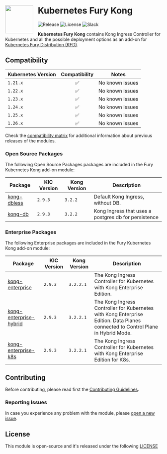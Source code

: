 <h1>
    <img src="https://github.com/sighupio/fury-distribution/blob/main/docs/assets/fury-epta-white.png?raw=true" align="left" width="90" style="margin-right: 15px"/>
    Kubernetes Fury Kong
</h1>

![Release](https://img.shields.io/badge/Latest%20Release-v3.0.0-blue)
![License](https://img.shields.io/github/license/sighupio/fury-kubernetes-kong?label=License)
![Slack](https://img.shields.io/badge/slack-@kubernetes/fury-yellow.svg?logo=slack&label=Slack)

<!-- <KFD-DOCS> -->

**Kubernetes Fury Kong** contains Kong Ingress Controller for Kubernetes and all the possible deployment options as an
add-on for [Kubernetes Fury Distribution (KFD)][kfd-repo].

## Compatibility

| Kubernetes Version |   Compatibility    | Notes                                               |
|--------------------|:------------------:|-----------------------------------------------------|
| `1.21.x`           | :white_check_mark: | No known issues                                     |
| `1.22.x`           | :white_check_mark: | No known issues                                     |
| `1.23.x`           | :white_check_mark: | No known issues                                     |
| `1.24.x`           | :white_check_mark: | No known issues                                     |
| `1.25.x`           | :white_check_mark: | No known issues                                     |
| `1.26.x`           | :white_check_mark: | No known issues                                     |


Check the [compatibility matrix][compatibility-matrix] for additional information about previous releases of the modules.

### Open Source Packages

The following Open Source Packages packages are included in the Fury Kubernetes Kong add-on module:

| Package                                              | KIC Version  | Kong Version | Description                                           |
|------------------------------------------------------|--------------|--------------|-------------------------------------------------------|
| [kong-dbless](katalog/kong-dbless)              | `2.9.3`      | `3.2.2`      | Default Kong Ingress, without DB.                     |
| [kong-db](katalog/kong-db)                      | `2.9.3`      | `3.2.2`      | Kong Ingress that uses a postgres db for persistence  |


### Enterprise Packages

The following Enterprise packages are included in the Fury Kubernetes Kong add-on module:

| Package                                                        | KIC Version  | Kong Version | Description                                                                                                                      |
|----------------------------------------------------------------|--------------|--------------|----------------------------------------------------------------------------------------------------------------------------------|
| [kong-enterprise](katalog/kong-enterprise)                | `2.9.3`      | `3.2.2.1`    | The Kong Ingress Controller for Kubernetes with Kong Enterprise Edition.                                                         |
| [kong-enterprise-hybrid](katalog/kong-enterprise-hybrid)  | `2.9.3`      | `3.2.2.1`    | The Kong Ingress Controller for Kubernetes with Kong Enterprise Edition. Data Planes connected to Control Plane in Hybrid Mode.  |
| [kong-enterprise-k8s](katalog/kong-enterprise-k8s)        | `2.9.3`      | `3.2.2.1`    | The Kong Ingress Controller for Kubernetes with Kong Enterprise Edition for K8s.                                                 |

<!-- Links -->

[kfd-repo]: https://github.com/sighupio/fury-distribution
[kfd-docs]: https://docs.kubernetesfury.com/docs/distribution/
[compatibility-matrix]: https://github.com/sighupio/fury-kubernetes-kong/blob/master/docs/COMPATIBILITY_MATRIX.md

<!-- </KFD-DOCS> -->

<!-- <FOOTER> -->

## Contributing

Before contributing, please read first the [Contributing Guidelines](docs/CONTRIBUTING.md).

### Reporting Issues

In case you experience any problem with the module, please [open a new issue](https://github.com/sighupio/fury-kubernetes-kong/issues/new/choose).

## License

This module is open-source and it's released under the following [LICENSE](LICENSE)

<!-- </FOOTER> -->
